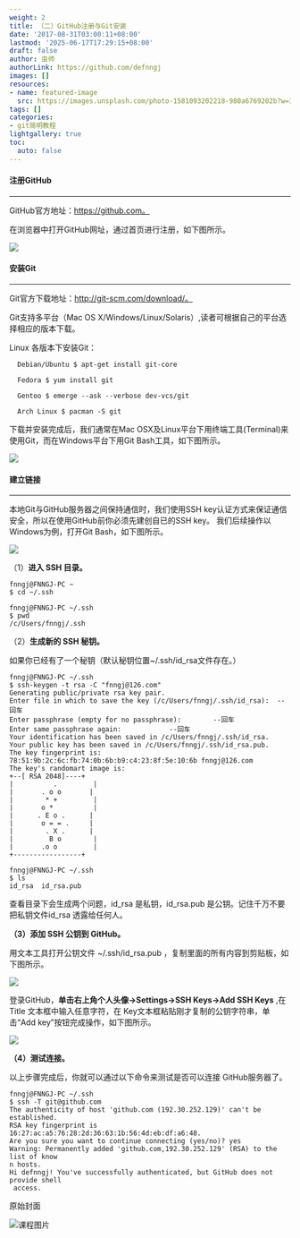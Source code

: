 ```yaml
---
weight: 2
title: （二）GitHub注册与Git安装
date: '2017-08-31T03:00:11+08:00'
lastmod: '2025-06-17T17:29:15+08:00'
draft: false
author: 虫师
authorLink: https://github.com/defnngj
images: []
resources:
- name: featured-image
  src: https://images.unsplash.com/photo-1581093202218-980a6769202b?w=300
tags: []
categories:
- git简明教程
lightgallery: true
toc:
  auto: false
---
```




#### 注册GitHub
----
GitHub官方地址：https://github.com。

在浏览器中打开GitHub网址，通过首页进行注册，如下图所示。

![](http://img.testclass.net/github_page.png)

#### 安装Git
----
Git官方下载地址：http://git-scm.com/download/。

Git支持多平台（Mac OS X/Windows/Linux/Solaris）,读者可根据自己的平台选择相应的版本下载。

Linux 各版本下安装Git：

      Debian/Ubuntu $ apt-get install git-core

      Fedora $ yum install git

      Gentoo $ emerge --ask --verbose dev-vcs/git

      Arch Linux $ pacman -S git

下载并安装完成后，我们通常在Mac OSX及Linux平台下用终端工具(Terminal)来使用Git，而在Windows平台下用Git Bash工具，如下图所示。

![](http://img.testclass.net/git_menu.png)

#### 建立链接
----
本地Git与GitHub服务器之间保持通信时，我们使用SSH key认证方式来保证通信安全，所以在使用GitHub前你必须先建创自已的SSH key。
我们后续操作以Windows为例，打开Git Bash，如下图所示。

![](http://img.testclass.net/git_window.png)

（1）__进入 SSH 目录。__

    fnngj@FNNGJ-PC ~
    $ cd ~/.ssh

    fnngj@FNNGJ-PC ~/.ssh
    $ pwd
    /c/Users/fnngj/.ssh

（2）__生成新的 SSH 秘钥。__

如果你已经有了一个秘钥（默认秘钥位置~/.ssh/id_rsa文件存在。）

    fnngj@FNNGJ-PC ~/.ssh
    $ ssh-keygen -t rsa -C "fnngj@126.com"
    Generating public/private rsa key pair.
    Enter file in which to save the key (/c/Users/fnngj/.ssh/id_rsa):  --回车
    Enter passphrase (empty for no passphrase):        --回车
    Enter same passphrase again:            --回车
    Your identification has been saved in /c/Users/fnngj/.ssh/id_rsa.
    Your public key has been saved in /c/Users/fnngj/.ssh/id_rsa.pub.
    The key fingerprint is:
    78:51:9b:2c:6c:fb:74:0b:6b:b9:c4:23:8f:5e:10:6b fnngj@126.com
    The key's randomart image is:
    +--[ RSA 2048]----+
    |          .         |
    |       . o o       |
    |        * +         |
    |       o *          |
    |      . E o .      |
    |       o = = .     |
    |        . X .      |
    |         B o        |
    |       .o o         |
    +-----------------+

    fnngj@FNNGJ-PC ~/.ssh
    $ ls
    id_rsa  id_rsa.pub


查看目录下会生成两个问题，id_rsa 是私钥，id_rsa.pub 是公钥。记住千万不要把私钥文件id_rsa 透露给任何人。

__（3）添加 SSH 公钥到 GitHub。__

用文本工具打开公钥文件 ~/.ssh/id_rsa.pub ，复制里面的所有内容到剪贴板，如下图所示。

![](http://img.testclass.net/git_id_rsa.png)

登录GitHub，__单击右上角个人头像→Settings→SSH Keys→Add SSH Keys__ ,在 Title 文本框中输入任意字符，在 Key文本框粘贴刚才复制的公钥字符串，单击“Add key”按钮完成操作，如下图所示。

![](http://img.testclass.net/add_ssh_key.png)

__（4）测试连接。__

以上步骤完成后，你就可以通过以下命令来测试是否可以连接 GitHub服务器了。

    fnngj@FNNGJ-PC ~/.ssh
    $ ssh -T git@github.com
    The authenticity of host 'github.com (192.30.252.129)' can't be established.
    RSA key fingerprint is 16:27:ac:a5:76:28:2d:36:63:1b:56:4d:eb:df:a6:48.
    Are you sure you want to continue connecting (yes/no)? yes
    Warning: Permanently added 'github.com,192.30.252.129' (RSA) to the list of know
    n hosts.
    Hi defnngj! You've successfully authenticated, but GitHub does not provide shell
     access.




原始封面

![课程图片](https://images.unsplash.com/photo-1581093202218-980a6769202b?w=300)

